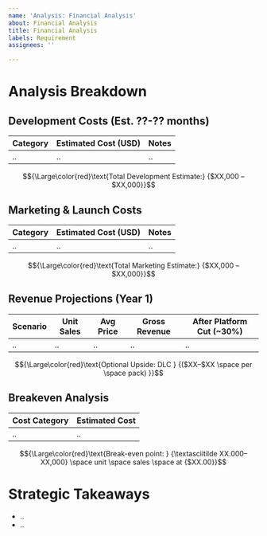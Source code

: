 ```yaml
---
name: 'Analysis: Financial Analysis'
about: Financial Analysis
title: Financial Analysis
labels: Requirement
assignees: ''

---
```


# Analysis Breakdown

## Development Costs (Est. ??-?? months)

| Category | Estimated Cost (USD) | Notes |
| -- | -- | -- |
| .. | .. | .. |

$${\Large\color{red}\text{Total Development Estimate:}  {$XX,000 – $XX,000}}$$

## Marketing & Launch Costs

| Category | Estimated Cost (USD) | Notes |
| -- | -- | -- |
| .. | .. | .. |

$${\Large\color{red}\text{Total Marketing Estimate:} {$XX,000 – $XX,000}}$$

## Revenue Projections (Year 1)

| Scenario | Unit Sales | Avg Price | Gross Revenue | After Platform Cut (~30%) |
| -- | -- | -- | -- | -- |
| .. | .. | .. | .. | .. |

$${\Large\color{red}\text{Optional Upside: DLC } {($XX–$XX \space per \space pack) }}$$

## Breakeven Analysis

| Cost Category | Estimated Cost |
| -- | -- |
| .. | .. |

$${\Large\color{red}\text{Break-even point: } {\textasciitilde XX.000–XX,000} \space unit \space sales \space at {$XX.00}}$$


# Strategic Takeaways

- ..
- ..
